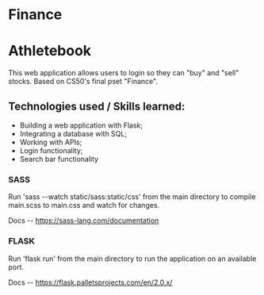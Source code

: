 # Finance

# Athletebook

This web application allows users to login so they can "buy" and "sell" stocks. Based on CS50's final pset "Finance".

## Technologies used / Skills learned:
- Building a web application with Flask;
- Integrating a database with SQL;
- Working with APIs;
- Login functionality;
- Search bar functionality

### SASS
Run 'sass --watch static/sass:static/css' from the main directory to compile main.scss to main.css and watch for changes.

Docs -- https://sass-lang.com/documentation


### FLASK
Run 'flask run' from the main directory to run the application on an available port.

Docs -- https://flask.palletsprojects.com/en/2.0.x/
